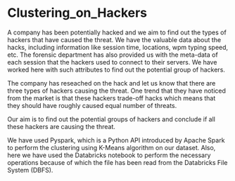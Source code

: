 # Clustering_on_Hackers

A company has been potentially hacked and we aim to find out the types of hackers that have caused the threat.
We have the valuable data about the hacks, including information like session time, locations, wpm typing speed, etc.
The forensic department has also provided us with the meta-data of each session that the hackers used to connect to their servers. We have worked here with such attributes to find out the potential group of hackers.

The company has reseached on the hack and let us know that there are three types of hackers causing the threat. One trend that they have noticed from the market is that these hackers trade-off hacks which means that they should have roughly caused equal number of threats. 

Our aim is to find out the potential groups of hackers and conclude if all these hackers are causing the threat. 

We have used Pyspark, which is a Python API introduced by Apache Spark to perform the clustering using K-Means algorithm on our dataset. Also, here we have used the Databricks notebook to perform the necessary operations because of which the file has been read from the Databricks File System (DBFS).
